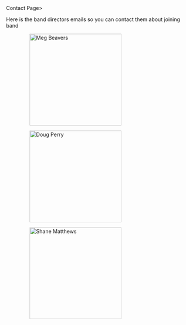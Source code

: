 <dl>Contact Page></dl>
<dt>Here is the band directors emails so you can contact them about joining band</dt>
<ol type="1">
<figure>
  <img src="images/megbeavers.jpg" width="250" alt="Meg Beavers">
 </figure>
 <a href="http://www.lhschools.org/protected/GeneralError.aspx?aspxerrorpath=/beaversmegan.aspx"></a>
  <figure>
  <img src="images/dperry.jpg" width="250" alt="Doug Perry">
 </figure>
 <a href="http://www.lhschools.org/protected/GeneralError.aspx?aspxerrorpath=/beaversmegan.aspx"></a>
<figure>
  <img src="images/shanematthews.jpg" width="250" alt="Shane Matthews">
 </figure>
 <a href="http://www.lhschools.org/MathewsShane.aspx"></a>
  
  
  
